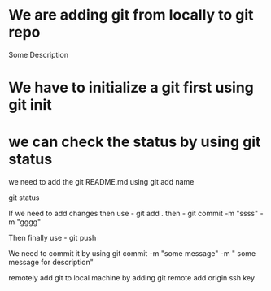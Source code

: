  # We are adding git from locally to git repo 

 Some Description 

 # We have to initialize a git first  using git init 

 # we can check the status by using git status 

 we need to add the git README.md using git add name 

git status 

If we need to add changes then use - git add .
then - git commit  -m "ssss" -m "gggg"

Then finally use - git push 

We need to commit  it by using git commit -m "some message" -m " some message for description"
 
 remotely add git to local machine by adding git remote add origin ssh key 

